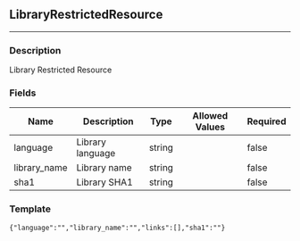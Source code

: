 ## LibraryRestrictedResource
---
### Description
Library Restricted Resource
### Fields
| Name | Description | Type | Allowed Values | Required |
| ---- | ----------- | ---- | -------------- | -------- |
| language | Library language | string |  | false |
| library_name | Library name | string |  | false |
| sha1 | Library SHA1 | string |  | false |
### Template
```
{"language":"","library_name":"","links":[],"sha1":""}
```
